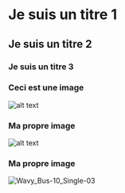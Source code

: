 # Je suis un titre 1

  ## Je suis un titre 2

  ### Je suis un titre 3

  ### Ceci est une image
  ![alt text](https://github.com/ellenhaas/CAC-Atelier1/blob/main/img/fork.PNG "Github img")

  ### Ma propre image
  ![alt text](https://github.com/ellenhaas/CAC-Atelier1/blob/main/img/fork.PNG "Github img")

### Ma propre image
  ![Wavy_Bus-10_Single-03](https://user-images.githubusercontent.com/86240358/122772237-29400480-d275-11eb-89cc-96a94c9c42c7.jpg)
